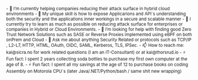 <small>
- 🔭 I’m currently helping companies reducing their attack surface in hybrid cloud environments
- 🔭 My unique skill is how to expose Applicarions and API´s understanding both the security and the applications inner workings in a secure and scalable manner
- 🌱 I currently try to learn as much as possible on reducing attack surface for enterprises or companies in Hybrid or Cloud Environments.
- 🤔 I’m looking for help with finding good Zero Trust Network Solutions such as SASE or Reverse Proxies implemented using eBPF on both onPrem and Cloud
- 💬 Ask me about anything Security Related or protocols such as TCP/IP , L2-L7, HTTP, HTML, OAuth, OIDC, SAML, Kerberos, TLS, IPSec.
- 📫 How to reach me: kai@sicra.no for work related questions (I am an IT-Consultant) or at kai@thorsrud.io
- ⚡ Fun fact: I spent 2 years collecting soda bottles to purchase my first own computer at the age of 8.
- ⚡ Fun fact: I spent all my savings at the age of 12 to purchase books on coding Assembly on Motorola CPU´s (later Java/.NET/Python/bash / same shit new wrapping)

</small>
